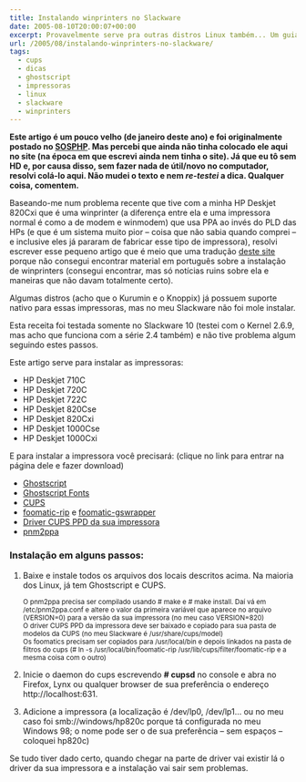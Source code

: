 ```yaml
---
title: Instalando winprinters no Slackware
date: 2005-08-10T20:00:07+00:00
excerpt: Provavelmente serve pra outras distros Linux também... Um guia de como instalar uma impressora "for Windows" (PPA), como as HP Deskjets 710C, 720C, 722C, 820Cse, 820Cxi, 1000Cse e 1000Cxi.
url: /2005/08/instalando-winprinters-no-slackware/
tags:
  - cups
  - dicas
  - ghostscript
  - impressoras
  - linux
  - slackware
  - winprinters
---
```


**Este artigo é um pouco velho (de janeiro deste ano) e foi originalmente postado no [SOSPHP][1]. Mas percebi que ainda não tinha colocado ele aqui no site (na época em que escrevi ainda nem tinha o site). Já que eu tô sem HD e, por causa disso, sem fazer nada de útil/novo no computador, resolvi colá-lo aqui. Não mudei o texto e nem _re-testei_ a dica. Qualquer coisa, comentem.**

Baseando-me num problema recente que tive com a minha HP Deskjet 820Cxi que é uma winprinter (a diferença entre ela e uma impressora normal é como a de modem e winmodem) que usa PPA ao invés do PLD das HPs (e que é um sistema muito pior – coisa que não sabia quando comprei – e inclusive eles já pararam de fabricar esse tipo de impressora), resolvi escrever esse pequeno artigo que é meio que uma tradução [deste site][2] porque não consegui encontrar material em português sobre a instalação de winprinters (consegui encontrar, mas só notícias ruins sobre ela e maneiras que não davam totalmente certo).

Algumas distros (acho que o Kurumin e o Knoppix) já possuem suporte nativo para essas impressoras, mas no meu Slackware não foi mole instalar.

Esta receita foi testada somente no Slackware 10 (testei com o Kernel 2.6.9, mas acho que funciona com a série 2.4 também) e não tive problema algum seguindo estes passos.

Este artigo serve para instalar as impressoras:

- HP Deskjet 710C
- HP Deskjet 720C
- HP Deskjet 722C
- HP Deskjet 820Cse
- HP Deskjet 820Cxi
- HP Deskjet 1000Cse
- HP Deskjet 1000Cxi

E para instalar a impressora você precisará: (clique no link para entrar na página dele e fazer download)

- [Ghostscript][3]
- [Ghostscript Fonts][3]
- [CUPS][3]
- [foomatic-rip][4] e [foomatic-gswrapper][5]
- [Driver CUPS PPD da sua impressora][6]
- [pnm2ppa][7]

### Instalação em alguns passos:

1. Baixe e instale todos os arquivos dos locais descritos acima. Na maioria dos Linux, já tem Ghostscript e CUPS.

   <small>O pnm2ppa precisa ser compilado usando # make e # make install. Daí vá em /etc/pnm2ppa.conf e altere o valor da primeira variável que aparece no arquivo (VERSION=0) para a versão da sua impressora (no meu caso VERSION=820)<br /> O driver CUPS PPD da impressora deve ser baixado e copiado para sua pasta de modelos da CUPS (no meu Slackware é /usr/share/cups/model)<br /> Os foomatics precisam ser copiados para /usr/local/bin e depois linkados na pasta de filtros do cups (# ln -s /usr/local/bin/foomatic-rip /usr/lib/cups/filter/foomatic-rip e a mesma coisa com o outro)</small>

2. Inicie o daemon do cups escrevendo **\# cupsd** no console e abra no Firefox, Lynx ou qualquer browser de sua preferência o endereço http://localhost:631.
3. Adicione a impressora (a localização é /dev/lp0, /dev/lp1… ou no meu caso foi smb://windows/hp820c porque tá configurada no meu Windows 98; o nome pode ser o de sua preferência – sem espaços – coloquei hp820c)

Se tudo tiver dado certo, quando chegar na parte de driver vai existir lá o driver da sua impressora e a instalação vai sair sem problemas.

[1]: http://www.sosphp.com.br/forum/index.php?showtopic=2971
[2]: http://brendan.sdf-eu.org/articles/install_winprinter.php
[3]: http://www.cups.org/software.html
[4]: http://www.linuxprinting.org/download.cgi?filename=foomatic-rip&show=0
[5]: http://www.linuxprinting.org/download.cgi?filename=foomatic-gswrapper&show=0
[6]: http://www.linuxprinting.org/show_driver.cgi?driver=pnm2ppa
[7]: http://sourceforge.net/projects/pnm2ppa/
